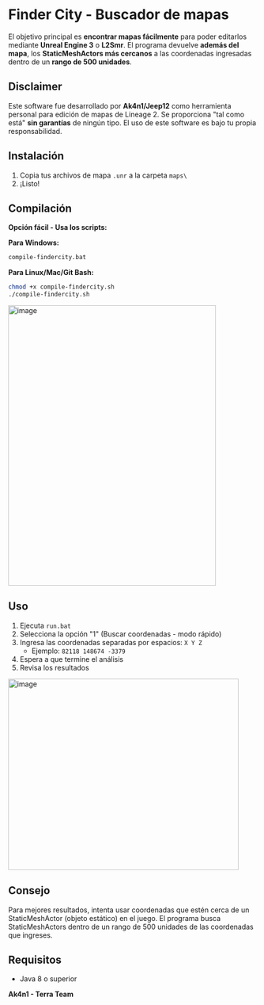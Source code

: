 # Finder City - Buscador de mapas

El objetivo principal es **encontrar mapas  fácilmente** para poder editarlos mediante **Unreal Engine 3** o **L2Smr**. El programa devuelve **además del mapa**, los **StaticMeshActors más cercanos** a las coordenadas ingresadas dentro de un **rango de 500 unidades**.

## Disclaimer
Este software fue desarrollado por **Ak4n1/Jeep12** como herramienta personal para edición de mapas de Lineage 2. Se proporciona "tal como está" **sin garantías** de ningún tipo. El uso de este software es bajo tu propia responsabilidad.


## Instalación

1. Copia tus archivos de mapa `.unr` a la carpeta `maps\`
2. ¡Listo!

## Compilación

**Opción fácil - Usa los scripts:**

**Para Windows:**
```bash
compile-findercity.bat
```

**Para Linux/Mac/Git Bash:**
```bash
chmod +x compile-findercity.sh
./compile-findercity.sh
```


<img width="420" height="566" alt="image" src="https://github.com/user-attachments/assets/3228507e-60e6-4cce-85dc-da090a34aa65" />


## Uso

1. Ejecuta `run.bat`
2. Selecciona la opción "1" (Buscar coordenadas - modo rápido)
3. Ingresa las coordenadas separadas por espacios: `X Y Z`
   - Ejemplo: `82118 148674 -3379`
4. Espera a que termine el análisis
5. Revisa los resultados

<img width="466" height="386" alt="image" src="https://github.com/user-attachments/assets/0e127bf7-269c-4a52-86a3-fdbd0b4a22b1" />


## Consejo

Para mejores resultados, intenta usar coordenadas que estén cerca de un StaticMeshActor (objeto estático) en el juego. El programa busca StaticMeshActors dentro de un rango de 500 unidades de las coordenadas que ingreses.



## Requisitos

- Java 8 o superior



**Ak4n1 - Terra Team**
